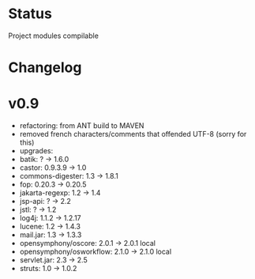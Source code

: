 Status
======
Project modules compilable

Changelog
=========

v0.9
====

- refactoring: from ANT build to MAVEN
- removed french characters/comments that offended UTF-8 (sorry for this)
- upgrades:
 - batik: ? -> 1.6.0
 - castor: 0.9.3.9 -> 1.0
 - commons-digester: 1.3 -> 1.8.1
 - fop: 0.20.3 -> 0.20.5
 - jakarta-regexp: 1.2 -> 1.4
 - jsp-api: ? -> 2.2
 - jstl: ? -> 1.2
 - log4j: 1.1.2 -> 1.2.17
 - lucene: 1.2 -> 1.4.3
 - mail.jar: 1.3 -> 1.3.3
 - opensymphony/oscore: 2.0.1 -> 2.0.1 local
 - opensymphony/osworkflow: 2.1.0 -> 2.1.0 local
 - servlet.jar: 2.3 -> 2.5
 - struts: 1.0 -> 1.0.2